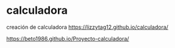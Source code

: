 # calculadora
creación de calculadora
https://lizzytag12.github.io/calculadora/

https://beto1986.github.io/Proyecto-calculadora/
